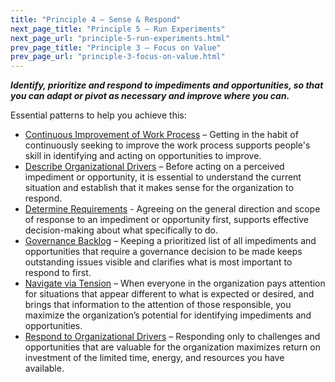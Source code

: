 ```yaml
---
title: "Principle 4 – Sense & Respond"
next_page_title: "Principle 5 – Run Experiments"
next_page_url: "principle-5-run-experiments.html"
prev_page_title: "Principle 3 – Focus on Value"
prev_page_url: "principle-3-focus-on-value.html"
---
```




**_Identify, prioritize and respond to impediments and opportunities, so that you can adapt or pivot as necessary and improve where you can._**

Essential patterns to help you achieve this:

-   [Continuous Improvement of Work Process](continuous-improvement-of-work-process.html) – Getting in the habit of continuously seeking to improve the work process supports people's skill in identifying and acting on opportunities to improve.
-   [Describe Organizational Drivers](describe-organizational-drivers.html) – Before acting on a perceived impediment or opportunity, it is essential to understand the current situation and establish that it makes sense for the organization to respond.
-   [Determine Requirements](determine-requirements.html) - Agreeing on the general direction and scope of response to an impediment or opportunity first, supports effective decision-making about what specifically to do.
-   [Governance Backlog](governance-backlog.html) – Keeping a prioritized list of all impediments and opportunities that require a governance decision to be made keeps outstanding issues visible and clarifies what is most important to respond to first.
-   [Navigate via Tension](navigate-via-tension.html) – When everyone in the organization pays attention for situations that appear different to what is expected or desired, and brings that information to the attention of those responsible, you maximize the organization’s potential for identifying impediments and opportunities.
-   [Respond to Organizational Drivers](respond-to-organizational-drivers.html) – Responding only to challenges and opportunities that are valuable for the organization maximizes return on investment of the limited time, energy, and resources you have available.

